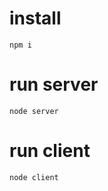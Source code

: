 # install

```shell
npm i
```

# run server

```shell
node server
```

# run client

```shell
node client
```
